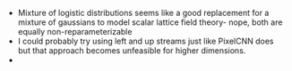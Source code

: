 - Mixture of logistic distributions seems like a good replacement for a mixture of gaussians to model scalar lattice field theory- nope, both are equally non-reparameterizable
- I could probably try using left and up streams just like PixelCNN does but that approach becomes unfeasible for higher dimensions.
- 